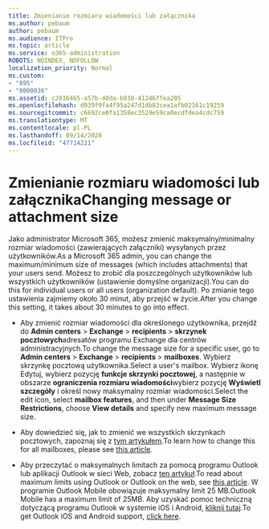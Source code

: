 ```yaml
---
title: Zmienianie rozmiaru wiadomości lub załącznika
ms.author: pebaum
author: pebaum
ms.audience: ITPro
ms.topic: article
ms.service: o365-administration
ROBOTS: NOINDEX, NOFOLLOW
localization_priority: Normal
ms.custom:
- "895"
- "8000036"
ms.assetid: c2016465-a57b-40da-b938-412467fea205
ms.openlocfilehash: d939f9fa4f95a247d1db83cea1afb02161c19259
ms.sourcegitcommit: c6692ce0fa1358ec3529e59ca0ecdfdea4cdc759
ms.translationtype: MT
ms.contentlocale: pl-PL
ms.lasthandoff: 09/14/2020
ms.locfileid: "47714221"
---
```

# <a name="changing-message-or-attachment-size"></a><span data-ttu-id="2fd24-102">Zmienianie rozmiaru wiadomości lub załącznika</span><span class="sxs-lookup"><span data-stu-id="2fd24-102">Changing message or attachment size</span></span>

<span data-ttu-id="2fd24-103">Jako administrator Microsoft 365, możesz zmienić maksymalny/minimalny rozmiar wiadomości (zawierających załączniki) wysyłanych przez użytkowników.</span><span class="sxs-lookup"><span data-stu-id="2fd24-103">As a Microsoft 365 admin, you can change the maximum/minimum size of messages (which includes attachments) that your users send.</span></span> <span data-ttu-id="2fd24-104">Możesz to zrobić dla poszczególnych użytkowników lub wszystkich użytkowników (ustawienie domyślne organizacji).</span><span class="sxs-lookup"><span data-stu-id="2fd24-104">You can do this for individual users or all users (organization default).</span></span> <span data-ttu-id="2fd24-105">Po zmianie tego ustawienia zajmiemy około 30 minut, aby przejść w życie.</span><span class="sxs-lookup"><span data-stu-id="2fd24-105">After you change this setting, it takes about 30 minutes to go into effect.</span></span>
  
- <span data-ttu-id="2fd24-106">Aby zmienić rozmiar wiadomości dla określonego użytkownika, przejdź do **Admin centers** \> **Exchange** \> **recipients** \> **skrzynek pocztowych**adresatów programu Exchange dla centrów administracyjnych.</span><span class="sxs-lookup"><span data-stu-id="2fd24-106">To change the message size for a specific user, go to **Admin centers** \> **Exchange** \> **recipients** \> **mailboxes**.</span></span> <span data-ttu-id="2fd24-107">Wybierz skrzynkę pocztową użytkownika.</span><span class="sxs-lookup"><span data-stu-id="2fd24-107">Select a user's mailbox.</span></span> <span data-ttu-id="2fd24-108">Wybierz ikonę Edytuj, wybierz pozycję **funkcje skrzynki pocztowej**, a następnie w obszarze **ograniczenia rozmiaru wiadomości**wybierz pozycję **Wyświetl szczegóły** i określ nowy maksymalny rozmiar wiadomości.</span><span class="sxs-lookup"><span data-stu-id="2fd24-108">Select the edit icon, select **mailbox features**, and then under **Message Size Restrictions**, choose **View details** and specify new maximum message size.</span></span>

- <span data-ttu-id="2fd24-109">Aby dowiedzieć się, jak to zmienić we wszystkich skrzynkach pocztowych, zapoznaj się z [tym artykułem](https://www.microsoft.com/microsoft-365/blog/2015/04/15/office-365-now-supports-larger-email-messages-up-to-150-mb/).</span><span class="sxs-lookup"><span data-stu-id="2fd24-109">To learn how to change this for all mailboxes, please see [this article](https://www.microsoft.com/microsoft-365/blog/2015/04/15/office-365-now-supports-larger-email-messages-up-to-150-mb/).</span></span>

- <span data-ttu-id="2fd24-110">Aby przeczytać o maksymalnych limitach za pomocą programu Outlook lub aplikacji Outlook w sieci Web, zobacz [ten artykuł](https://technet.microsoft.com/library/exchange-online-limits.aspx#MessageLimits).</span><span class="sxs-lookup"><span data-stu-id="2fd24-110">To read about maximum limits using Outlook or Outlook on the web, see [this article](https://technet.microsoft.com/library/exchange-online-limits.aspx#MessageLimits).</span></span> <span data-ttu-id="2fd24-111">W programie Outlook Mobile obowiązuje maksymalny limit 25 MB.</span><span class="sxs-lookup"><span data-stu-id="2fd24-111">Outlook Mobile has a maximum limit of 25MB.</span></span> <span data-ttu-id="2fd24-112">Aby uzyskać pomoc techniczną dotyczącą programu Outlook w systemie iOS i Android, [kliknij tutaj](https://support.office.com/article/Get-in-app-help-for-Outlook-for-iOS-and-Android-218a22d1-9fa5-4889-b689-de1c63493243).</span><span class="sxs-lookup"><span data-stu-id="2fd24-112">To get Outlook iOS and Android support, [click here](https://support.office.com/article/Get-in-app-help-for-Outlook-for-iOS-and-Android-218a22d1-9fa5-4889-b689-de1c63493243).</span></span>
